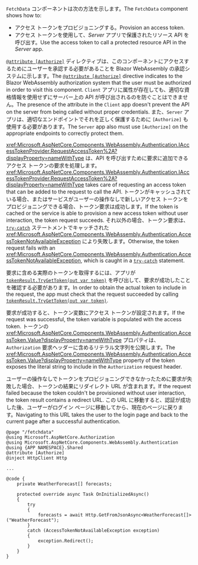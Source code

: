 <span data-ttu-id="9f51c-101">`FetchData` コンポーネントは次の方法を示します。</span><span class="sxs-lookup"><span data-stu-id="9f51c-101">The `FetchData` component shows how to:</span></span>

* <span data-ttu-id="9f51c-102">アクセス トークンをプロビジョニングする。</span><span class="sxs-lookup"><span data-stu-id="9f51c-102">Provision an access token.</span></span>
* <span data-ttu-id="9f51c-103">アクセス トークンを使用して、*Server* アプリで保護されたリソース API を呼び出す。</span><span class="sxs-lookup"><span data-stu-id="9f51c-103">Use the access token to call a protected resource API in the *Server* app.</span></span>

<span data-ttu-id="9f51c-104">[`@attribute [Authorize]`](xref:mvc/views/razor#attribute) ディレクティブは、このコンポーネントにアクセスするためにユーザーを承認する必要があることを Blazor WebAssembly の承認システムに示します。</span><span class="sxs-lookup"><span data-stu-id="9f51c-104">The [`@attribute [Authorize]`](xref:mvc/views/razor#attribute) directive indicates to the Blazor WebAssembly authorization system that the user must be authorized in order to visit this component.</span></span> <span data-ttu-id="9f51c-105">`Client` アプリに属性が存在しても、適切な資格情報を使用せずにサーバー上の API が呼び出されるのを防ぐことはできません。</span><span class="sxs-lookup"><span data-stu-id="9f51c-105">The presence of the attribute in the `Client` app doesn't prevent the API on the server from being called without proper credentials.</span></span> <span data-ttu-id="9f51c-106">また、`Server` アプリは、適切なエンドポイントでそれを正しく保護するために `[Authorize]` も使用する必要があります。</span><span class="sxs-lookup"><span data-stu-id="9f51c-106">The `Server` app also must use `[Authorize]` on the appropriate endpoints to correctly protect them.</span></span>

<span data-ttu-id="9f51c-107"><xref:Microsoft.AspNetCore.Components.WebAssembly.Authentication.IAccessTokenProvider.RequestAccessToken%2A?displayProperty=nameWithType> は、API を呼び出すために要求に追加できるアクセス トークンの要求を処理します。</span><span class="sxs-lookup"><span data-stu-id="9f51c-107"><xref:Microsoft.AspNetCore.Components.WebAssembly.Authentication.IAccessTokenProvider.RequestAccessToken%2A?displayProperty=nameWithType> takes care of requesting an access token that can be added to the request to call the API.</span></span> <span data-ttu-id="9f51c-108">トークンがキャッシュされている場合、またはサービスがユーザーの操作なしで新しいアクセス トークンをプロビジョニングできる場合、トークン要求は成功します。</span><span class="sxs-lookup"><span data-stu-id="9f51c-108">If the token is cached or the service is able to provision a new access token without user interaction, the token request succeeds.</span></span> <span data-ttu-id="9f51c-109">それ以外の場合、トークン要求は、[`try-catch`](/dotnet/csharp/language-reference/keywords/try-catch) ステートメントでキャッチされた <xref:Microsoft.AspNetCore.Components.WebAssembly.Authentication.AccessTokenNotAvailableException> により失敗します。</span><span class="sxs-lookup"><span data-stu-id="9f51c-109">Otherwise, the token request fails with an <xref:Microsoft.AspNetCore.Components.WebAssembly.Authentication.AccessTokenNotAvailableException>, which is caught in a [`try-catch`](/dotnet/csharp/language-reference/keywords/try-catch) statement.</span></span>

<span data-ttu-id="9f51c-110">要求に含める実際のトークンを取得するには、アプリが [`tokenResult.TryGetToken(out var token)`](xref:Microsoft.AspNetCore.Components.WebAssembly.Authentication.AccessTokenResult.TryGetToken%2A) を呼び出して、要求が成功したことを確認する必要があります。</span><span class="sxs-lookup"><span data-stu-id="9f51c-110">In order to obtain the actual token to include in the request, the app must check that the request succeeded by calling [`tokenResult.TryGetToken(out var token)`](xref:Microsoft.AspNetCore.Components.WebAssembly.Authentication.AccessTokenResult.TryGetToken%2A).</span></span>

<span data-ttu-id="9f51c-111">要求が成功すると、トークン変数にアクセス トークンが設定されます。</span><span class="sxs-lookup"><span data-stu-id="9f51c-111">If the request was successful, the token variable is populated with the access token.</span></span> <span data-ttu-id="9f51c-112">トークンの <xref:Microsoft.AspNetCore.Components.WebAssembly.Authentication.AccessToken.Value?displayProperty=nameWithType> プロパティは、`Authorization` 要求ヘッダーに含めるリテラル文字列を公開します。</span><span class="sxs-lookup"><span data-stu-id="9f51c-112">The <xref:Microsoft.AspNetCore.Components.WebAssembly.Authentication.AccessToken.Value?displayProperty=nameWithType> property of the token exposes the literal string to include in the `Authorization` request header.</span></span>

<span data-ttu-id="9f51c-113">ユーザーの操作なしでトークンをプロビジョニングできなかったために要求が失敗した場合、トークンの結果にリダイレクト URL が含まれます。</span><span class="sxs-lookup"><span data-stu-id="9f51c-113">If the request failed because the token couldn't be provisioned without user interaction, the token result contains a redirect URL.</span></span> <span data-ttu-id="9f51c-114">この URL に移動すると、認証が成功した後、ユーザーがログイン ページに移動してから、現在のページに戻ります。</span><span class="sxs-lookup"><span data-stu-id="9f51c-114">Navigating to this URL takes the user to the login page and back to the current page after a successful authentication.</span></span>

```razor
@page "/fetchdata"
@using Microsoft.AspNetCore.Authorization
@using Microsoft.AspNetCore.Components.WebAssembly.Authentication
@using {APP NAMESPACE}.Shared
@attribute [Authorize]
@inject HttpClient Http

...

@code {
    private WeatherForecast[] forecasts;

    protected override async Task OnInitializedAsync()
    {
        try
        {
            forecasts = await Http.GetFromJsonAsync<WeatherForecast[]>("WeatherForecast");
        }
        catch (AccessTokenNotAvailableException exception)
        {
            exception.Redirect();
        }
    }
}
```
